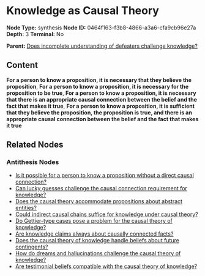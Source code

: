 # Knowledge as Causal Theory

**Node Type:** synthesis
**Node ID:** 0464f163-f3b8-4866-a3a6-cfa9cb96e27a
**Depth:** 3
**Terminal:** No

**Parent:** [Does incomplete understanding of defeaters challenge knowledge?](does-incomplete-understanding-of-defeaters-challenge-knowledge-antithesis-bcf4c751-0774-4488-97a1-bd5b7a7a0647.md)

## Content

**For a person to know a proposition, it is necessary that they believe the proposition**, **For a person to know a proposition, it is necessary for the proposition to be true**, **For a person to know a proposition, it is necessary that there is an appropriate causal connection between the belief and the fact that makes it true**, **For a person to know a proposition, it is sufficient that they believe the proposition, the proposition is true, and there is an appropriate causal connection between the belief and the fact that makes it true**

## Related Nodes

### Antithesis Nodes

- [Is it possible for a person to know a proposition without a direct causal connection?](is-it-possible-for-a-person-to-know-a-proposition-without-a-direct-causal-connection-antithesis-fb60b6f4-a8df-4cf4-aead-135eb6ce3827.md)
- [Can lucky guesses challenge the causal connection requirement for knowledge?](can-lucky-guesses-challenge-the-causal-connection-requirement-for-knowledge-antithesis-30eb7bfc-9e1d-40cf-be81-06fdcfe9fa0c.md)
- [Does the causal theory accommodate propositions about abstract entities?](does-the-causal-theory-accommodate-propositions-about-abstract-entities-antithesis-c9ec18f0-45bb-4c97-8179-50823045c2b6.md)
- [Could indirect causal chains suffice for knowledge under causal theory?](could-indirect-causal-chains-suffice-for-knowledge-under-causal-theory-antithesis-79097e5c-9b06-4210-ba4a-d6c8357f338d.md)
- [Do Gettier-type cases pose a problem for the causal theory of knowledge?](do-gettier-type-cases-pose-a-problem-for-the-causal-theory-of-knowledge-antithesis-247bb620-6b9c-4761-ad63-47e0e5926e12.md)
- [Are knowledge claims always about causally connected facts?](are-knowledge-claims-always-about-causally-connected-facts-antithesis-6eecebe6-e5cd-46f7-946e-2312ede0aba5.md)
- [Does the causal theory of knowledge handle beliefs about future contingents?](does-the-causal-theory-of-knowledge-handle-beliefs-about-future-contingents-antithesis-360aaef2-6465-4696-94f7-c7f361911708.md)
- [How do dreams and hallucinations challenge the causal theory of knowledge?](how-do-dreams-and-hallucinations-challenge-the-causal-theory-of-knowledge-antithesis-c3d6554d-b0fa-4537-86d6-81a610ce9dc0.md)
- [Are testimonial beliefs compatible with the causal theory of knowledge?](are-testimonial-beliefs-compatible-with-the-causal-theory-of-knowledge-antithesis-744c0b25-ea95-4ef3-860c-65918abd8126.md)
